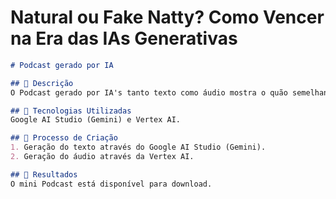 # Natural ou Fake Natty? Como Vencer na Era das IAs Generativas

```markdown
# Podcast gerado por IA

## 📒 Descrição
O Podcast gerado por IA's tanto texto como áudio mostra o quão semelhante é a voz gerada em relação a uma voz humana.

## 🤖 Tecnologias Utilizadas
Google AI Studio (Gemini) e Vertex AI.

## 🧐 Processo de Criação
1. Geração do texto através do Google AI Studio (Gemini).
2. Geração do áudio através da Vertex AI.

## 🚀 Resultados
O mini Podcast está disponível para download.
